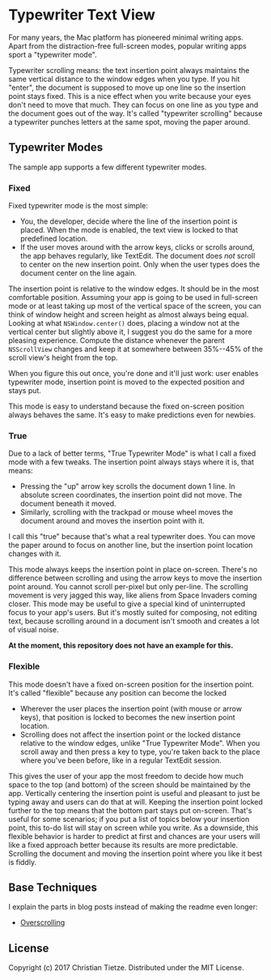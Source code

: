 # Typewriter Text View

For many years, the Mac platform has pioneered minimal writing apps. Apart from the distraction-free full-screen modes, popular writing apps sport a "typewriter mode". 

Typewriter scrolling means: the text insertion point always maintains the same vertical distance to the window edges when you type. If you hit "enter", the document is supposed to move up one line so the insertion point stays fixed. This is a nice effect when you write because your eyes don't need to move that much. They can focus on one line as you type and the document goes out of the way. It's called "typewriter scrolling" because a typewriter punches letters at the same spot, moving the paper around.

## Typewriter Modes

The sample app supports a few different typewriter modes.

### Fixed

Fixed typewriter mode is the most simple:

* You, the developer, decide where the line of the insertion point is placed. When the mode is enabled, the text view is locked to that predefined location.
* If the user moves around with the arrow keys, clicks or scrolls around, the app behaves regularly, like TextEdit. The document does _not_ scroll to center on the new insertion point. Only when the user types does the document center on the line again.

The insertion point is relative to the window edges. It should be in the most comfortable position. Assuming your app is going to be used in full-screen mode or at least taking up most of the vertical space of the screen, you can think of window height and screen height as almost always being equal. Looking at what `NSWindow.center()` does, placing a window not at the vertical center but slightly above it, I suggest you do the same for a more pleasing experience. Compute the distance whenever the parent `NSScrollView` changes and keep it at somewhere between 35%--45% of the scroll view's height from the top.

When you figure this out once, you're done and it'll just work: user enables typewriter mode, insertion point is moved to the expected position and stays put.

This mode is easy to understand because the fixed on-screen position always behaves the same. It's easy to make predictions even for newbies.


### True

Due to a lack of better terms, "True Typewriter Mode" is what I call a fixed mode with a few tweaks. The insertion point always stays where it is, that means:

* Pressing the "up" arrow key scrolls the document down 1 line. In absolute screen coordinates, the insertion point did not move. The document beneath it moved.
* Similarly, scrolling with the trackpad or mouse wheel moves the document around and moves the insertion point with it. 

I call this "true" because that's what a real typewriter does. You can move the paper around to focus on another line, but the insertion point location changes with it.

This mode always keeps the insertion point in place on-screen. There's no difference between scrolling and using the arrow keys to move the insertion point around. You cannot scroll per-pixel but only per-line. The scrolling movement is very jagged this way, like aliens from Space Invaders coming closer. This mode may be useful to give a special kind of uninterrupted focus to your app's users. But it's mostly suited for composing, not editing text, because scrolling around in a document isn't smooth and creates a lot of visual noise.

**At the moment, this repository does not have an example for this.**


### Flexible

This mode doesn't have a fixed on-screen position for the insertion point. It's called "flexible" because any position can become the locked 

* Wherever the user places the insertion point (with mouse or arrow keys), that position is locked to becomes the new insertion point location.
* Scrolling does not affect the insertion point or the locked distance relative to the window edges, unlike "True Typewriter Mode". When you scroll away and then press a key to type, you're taken back to the place where you've been before, like in a regular TextEdit session.

This gives the user of your app the most freedom to decide how much space to the top (and bottom) of the screen should be maintained by the app. Vertically centering the insertion point is useful and pleasant to just be typing away and users can do that at will. Keeping the insertion point locked further to the top means that the bottom part stays put on-screen. That's useful for some scenarios; if you put a list of topics below your insertion point, this to-do list will stay on screen while you write. As a downside, this flexible behavior is harder to predict at first and chances are your users will like a fixed approach better because its results are more predictable. Scrolling the document and moving the insertion point where you like it best is fiddly.

## Base Techniques

I explain the parts in blog posts instead of making the readme even longer:

* [Overscrolling](http://cleancocoa.com/posts/2017/07/typewriter-mode-overscrolling/)


## License

Copyright (c) 2017 Christian Tietze. Distributed under the MIT License.
